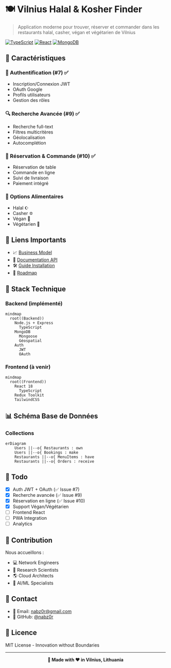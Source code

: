 # 🍽️ Vilnius Halal & Kosher Finder

> Application moderne pour trouver, réserver et commander dans les restaurants halal, casher, végan et végétarien de Vilnius

[![TypeScript](https://img.shields.io/badge/TypeScript-007ACC?style=for-the-badge&logo=typescript&logoColor=white)](#)
[![React](https://img.shields.io/badge/React-20232A?style=for-the-badge&logo=react&logoColor=61DAFB)](#)
[![MongoDB](https://img.shields.io/badge/MongoDB-4EA94B?style=for-the-badge&logo=mongodb&logoColor=white)](#)

## 🌟 Caractéristiques

### 🔐 Authentification (#7) ✅
- Inscription/Connexion JWT
- OAuth Google
- Profils utilisateurs
- Gestion des rôles

### 🔍 Recherche Avancée (#9) ✅
- Recherche full-text
- Filtres multicritères
- Géolocalisation
- Autocomplétion

### 📱 Réservation & Commande (#10) ✅
- Réservation de table
- Commande en ligne
- Suivi de livraison
- Paiement intégré

### 🥗 Options Alimentaires
- Halal ☪️
- Casher ✡️
- Végan 🌱
- Végétarien 🥬

## 📙 Liens Importants
- 📈 [Business Model](docs/BUSINESS_MODEL.md)
- 📝 [Documentation API](docs/API.md)
- 🛠️ [Guide Installation](docs/INSTALL.md)
- 📗 [Roadmap](ROADMAP.md)

## 🔧 Stack Technique

### Backend (implémenté)
```mermaid
mindmap
  root((Backend))
    Node.js + Express
      TypeScript
    MongoDB
      Mongoose
      Géospatial
    Auth
      JWT
      OAuth
```

### Frontend (à venir)
```mermaid
mindmap
  root((Frontend))
    React 18
      TypeScript
    Redux Toolkit
    TailwindCSS
```

## 📊 Schéma Base de Données

### Collections
```mermaid
erDiagram
    Users ||--o{ Restaurants : own
    Users ||--o{ Bookings : make
    Restaurants ||--o{ MenuItems : have
    Restaurants ||--o{ Orders : receive
```

## 📝 Todo
- [x] Auth JWT + OAuth (✅ Issue #7)
- [x] Recherche avancée (✅ Issue #9)
- [x] Réservation en ligne (✅ Issue #10)
- [x] Support Végan/Végétarien
- [ ] Frontend React
- [ ] PWA Integration
- [ ] Analytics

## 🤝 Contribution

Nous accueillons :
- 💻 Network Engineers
- 👀 Research Scientists  
- 🌎 Cloud Architects
- 🤖 AI/ML Specialists

## 📱 Contact

- 📧 Email: nabz0r@gmail.com
- 🐙 GitHub: [@nabz0r](https://github.com/nabz0r)

## 📄 Licence

MIT License - Innovation without Boundaries

---

<div align="center">

**🚀 Made with ❤️ in Vilnius, Lithuania**

</div>